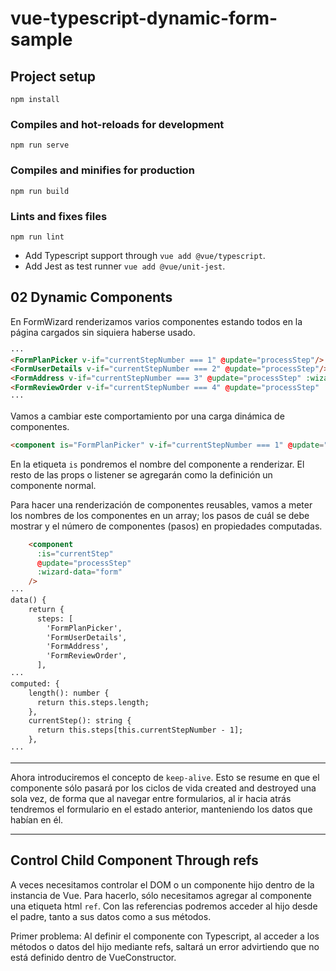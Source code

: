 # vue-typescript-dynamic-form-sample

## Project setup
```
npm install
```

### Compiles and hot-reloads for development
```
npm run serve
```

### Compiles and minifies for production
```
npm run build
```

### Lints and fixes files
```
npm run lint
```

- Add Typescript support through `vue add @vue/typescript`.
- Add Jest as test runner `vue add @vue/unit-jest`.

## 02 Dynamic Components

En FormWizard renderizamos varios componentes estando todos en la página cargados sin siquiera haberse usado.

```html
···
<FormPlanPicker v-if="currentStepNumber === 1" @update="processStep"/>
<FormUserDetails v-if="currentStepNumber === 2" @update="processStep"/>
<FormAddress v-if="currentStepNumber === 3" @update="processStep" :wizard-data="form" />
<FormReviewOrder v-if="currentStepNumber === 4" @update="processStep" :wizard-data="form" />
···
```

Vamos a cambiar este comportamiento por una carga dinámica de componentes.

```html
<component is="FormPlanPicker" v-if="currentStepNumber === 1" @update="processStep" />
```

En la etiqueta `is` pondremos el nombre del componente a renderizar. El resto de las props o listener se agregarán como la definición un componente normal.

Para hacer una renderización de componentes reusables, vamos a meter los nombres de los componentes en un array; los pasos de cuál se debe mostrar y el número de componentes (pasos) en propiedades computadas.

```html
    <component
      :is="currentStep"
      @update="processStep"
      :wizard-data="form"
    />
···
data() {
    return {
      steps: [
        'FormPlanPicker',
        'FormUserDetails',
        'FormAddress',
        'FormReviewOrder',
      ],
···
computed: {
    length(): number {
      return this.steps.length;
    },
    currentStep(): string {
      return this.steps[this.currentStepNumber - 1];
    },
···
```

---

Ahora introduciremos el concepto de `keep-alive`. Esto se resume en que el componente sólo pasará por los ciclos de vida created and destroyed una sola vez, de forma que al navegar entre formularios, al ir hacia atrás tendremos el formulario en el estado anterior, manteniendo los datos que habían en él.

---

## Control Child Component Through refs

A veces necesitamos controlar el DOM o un componente hijo dentro de la instancia de Vue. Para hacerlo, sólo necesitamos agregar al componente una etiqueta html `ref`. Con las referencias podremos acceder al hijo desde el padre, tanto a sus datos como a sus métodos.

Primer problema:
Al definir el componente con Typescript, al acceder a los métodos o datos del hijo mediante refs, saltará un error advirtiendo que no está definido dentro de VueConstructor.
